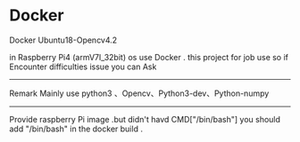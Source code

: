# Docker
Docker Ubuntu18-Opencv4.2


in Raspberry Pi4 (armV7l_32bit) os use Docker .
this project for job use so if Encounter difficulties issue you can Ask 

-----
Remark 
Mainly use python3 、Opencv、Python3-dev、Python-numpy

------

Provide raspberry Pi image .but didn't havd CMD["/bin/bash"]
you should add "/bin/bash" in the docker build .

